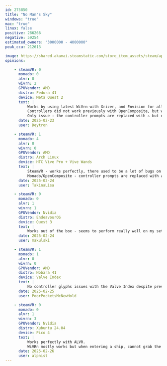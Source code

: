 ```yaml
---
id: 275850
title: "No Man's Sky"
windows: "true"
mac: "true"
linux: false
positive: 286266
negative: 59254
estimated_owners: "3000000 - 4000000"
peak_ccu: 212613

image: https://shared.akamai.steamstatic.com/store_item_assets/steam/apps/275850/header.jpg?t=1721725925
opinions:

    - steamVR: 0
      monado: 0
      alvr: 0
      wivrn: 2
      GPUVendor: AMD
      distro: Fedora 41
      device: Meta Quest 2
      text: |
          Works by using latest WiVrn with Xrizer, and Envision for all the setup
          Controllers did not work previously with OpenComposite, but work now
          Only issue : the controller prompts are replaced with ⚠️ but do work
      date: 2025-02-23
      user: Deytron

    - steamVR: 1
      monado: 4
      alvr: 0
      wivrn: 0
      GPUVendor: AMD
      distro: Arch Linux
      device: HTC Vive Pro + Vive Wands
      text: |
          SteamVR - works perfectly, there used to be a lot of bugs on Linux in general but as of February 2025 I don't see any issues (except usual SteamVR shenanigans)
          Monado/OpenComposite - controller prompts are replaced with a warning sign but still work, on Vive Wands you're forced to use the default controller bindings, and trackpads don't work so I'm unable to turn around.
      date: 2025-02-24
      user: TakinaLisa

    - steamVR: 0
      monado: 0
      alvr: 1
      wivrn: 1
      GPUVendor: Nvidia
      distro: EndeavourOS
      device: Quest 3
      text: |
          Works out of the box - seems to perform really well on my setup via WiVRn.
      date: 2025-02-24
      user: makulski

    - steamVR: 1
      monado: 1
      alvr: 0
      wivrn: 0
      GPUVendor: AMD
      distro: Nobara 41
      device: Valve Index
      text: |
          No controller glyphs issues with the Valve Index despite previous reports, at least for me. The game does suffer from degraded performance, but it can just be addressed via the graphic settings.
      date: 2025-02-25
      user: PoorPocketsMcNewHold

    - steamVR: 0
      monado: 0
      alvr: 1
      wivrn: 3
      GPUVendor: Nvidia
      distro: Xubuntu 24.04
      device: Pico 4
      text: |
          Works perfectly with ALVR.
          WiVRn mostly works but when entering a ship, cannot grab the throttle with the left hand or use the left hand exit.  Right hand works to grab the stick and door.  Left hand works outside of the ship, pressing the grip curls the fingers and toggles the scanner as it is supposed to.  This is a game breaking bug because you can't really play if you can't fly ships.  Tried with both WiVRn 0.19 and 0.23 - same issue.
      date: 2025-02-26
      user: alpnist
---
```

